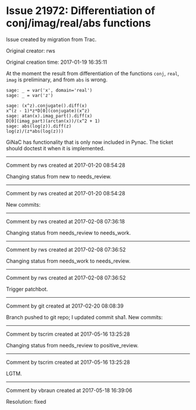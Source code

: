 # Issue 21972: Differentiation of conj/imag/real/abs functions

Issue created by migration from Trac.

Original creator: rws

Original creation time: 2017-01-19 16:35:11

At the moment the result from differentiation of the functions `conj`, `real`, `imag` is preliminary, and from `abs` is wrong.

```
sage: _ = var('x', domain='real')
sage: _ = var('z')

sage: (x^z).conjugate().diff(x)
x^(z - 1)*z*D[0](conjugate)(x^z)
sage: atan(x).imag_part().diff(x)
D[0](imag_part)(arctan(x))/(x^2 + 1)
sage: abs(log(z)).diff(z)
log(z)/(z*abs(log(z)))
```


GiNaC has functionality that is only now included in Pynac. The ticket should doctest it when it is implemented.


---

Comment by rws created at 2017-01-20 08:54:28

Changing status from new to needs_review.


---

Comment by rws created at 2017-01-20 08:54:28

New commits:


---

Comment by rws created at 2017-02-08 07:36:18

Changing status from needs_review to needs_work.


---

Comment by rws created at 2017-02-08 07:36:52

Changing status from needs_work to needs_review.


---

Comment by rws created at 2017-02-08 07:36:52

Trigger patchbot.


---

Comment by git created at 2017-02-20 08:08:39

Branch pushed to git repo; I updated commit sha1. New commits:


---

Comment by tscrim created at 2017-05-16 13:25:28

Changing status from needs_review to positive_review.


---

Comment by tscrim created at 2017-05-16 13:25:28

LGTM.


---

Comment by vbraun created at 2017-05-18 16:39:06

Resolution: fixed
